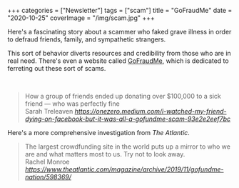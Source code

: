 +++
categories = ["Newsletter"]
tags = ["scam"]
title = "GoFraudMe"
date = "2020-10-25"
coverImage = "/img/scam.jpg"
+++

Here's a fascinating story about a scammer who faked grave illness in order to defraud friends, family, and sympathetic strangers.

<!--more-->

This sort of behavior diverts resources and credibility from those who are in real need. There's even a website called [GoFraudMe](http://gofraudme.com/), which is dedicated to ferreting out these sort of scams.

<br>

<blockquote class="quoteback" darkmode="" data-title="I%20Watched%20My%20Friend%20Dying%20on%20Facebook.%20But%20It%20Was%20All%20a%20GoFundMe%20Scam." data-author="Sarah Treleaven" cite="https://onezero.medium.com/i-watched-my-friend-dying-on-facebook-but-it-was-all-a-gofundme-scam-93e2e2eef7bc">
                      How a group of friends ended up donating over $100,000 to a sick friend — who was perfectly fine
                      <footer>Sarah Treleaven <cite><a href="https://onezero.medium.com/i-watched-my-friend-dying-on-facebook-but-it-was-all-a-gofundme-scam-93e2e2eef7bc">https://onezero.medium.com/i-watched-my-friend-dying-on-facebook-but-it-was-all-a-gofundme-scam-93e2e2eef7bc</a></cite></footer>
                      </blockquote>
                      <script note="" src="https://cdn.jsdelivr.net/gh/Blogger-Peer-Review/quotebacks@1/quoteback.js"></script>

Here's a more comprehensive investigation from *The Atlantic*.

<blockquote class="quoteback" darkmode="" data-title="When%20GoFundMe%20Gets%20Ugly" data-author="Rachel Monroe" cite="https://www.theatlantic.com/magazine/archive/2019/11/gofundme-nation/598369/">
                      The largest crowdfunding site in the world puts up a mirror to who we are and what matters most to us. Try not to look away.
                      <footer>Rachel Monroe <cite><a href="https://www.theatlantic.com/magazine/archive/2019/11/gofundme-nation/598369/">https://www.theatlantic.com/magazine/archive/2019/11/gofundme-nation/598369/</a></cite></footer>
                      </blockquote>
                      <script note="" src="https://cdn.jsdelivr.net/gh/Blogger-Peer-Review/quotebacks@1/quoteback.js"></script>
